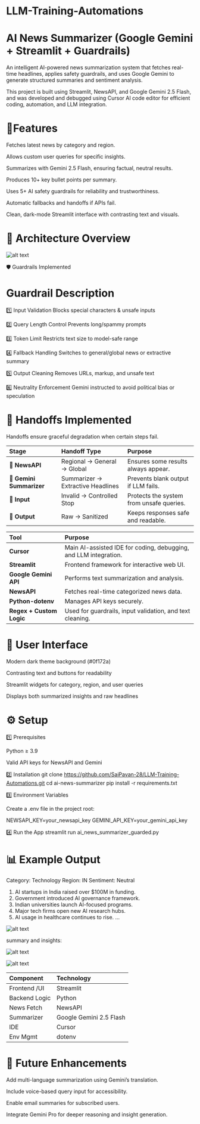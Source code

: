 # LLM-Training-Automations
# AI News Summarizer (Google Gemini + Streamlit + Guardrails)


An intelligent AI-powered news summarization system that fetches real-time headlines, applies safety guardrails, and uses Google Gemini to generate structured summaries and sentiment analysis.

This project is built using Streamlit, NewsAPI, and Google Gemini 2.5 Flash, and was developed and debugged using Cursor AI code editor for efficient coding, automation, and LLM integration.

# 🌟Features


Fetches latest news by category and region.

Allows custom user queries for specific insights.

Summarizes with Gemini 2.5 Flash, ensuring factual, neutral results.

Produces 10+ key bullet points per summary.

Uses 5+ AI safety guardrails for reliability and trustworthiness.

Automatic fallbacks and handoffs if APIs fail.

Clean, dark-mode Streamlit interface with contrasting text and visuals.


# 🧱 Architecture Overview

![alt text](image.png)




🛡️ Guardrails Implemented
#	Guardrail	Description
1️⃣	Input Validation	Blocks special characters & unsafe inputs

2️⃣	Query Length Control	Prevents long/spammy prompts

3️⃣	Token Limit	Restricts text size to model-safe range

4️⃣	Fallback Handling	Switches to general/global news or extractive summary

5️⃣	Output Cleaning	Removes URLs, markup, and unsafe text

6️⃣	Neutrality Enforcement	Gemini instructed to avoid political bias or speculation

# 🔄 Handoffs Implemented

Handoffs ensure graceful degradation when certain steps fail.

| Stage                    | Handoff Type                      | Purpose                                  |
| :----------------------- | :-------------------------------- | :--------------------------------------- |
| 📰 **NewsAPI**           | Regional → General → Global       | Ensures some results always appear.      |
| 🧠 **Gemini Summarizer** | Summarizer → Extractive Headlines | Prevents blank output if LLM fails.      |
| 🧩 **Input**             | Invalid → Controlled Stop         | Protects the system from unsafe queries. |
| 💬 **Output**            | Raw → Sanitized                   | Keeps responses safe and readable.       |

| Tool                     | Purpose                                                          |
| :----------------------- | :--------------------------------------------------------------- |
| **Cursor**               | Main AI-assisted IDE for coding, debugging, and LLM integration. |
| **Streamlit**            | Frontend framework for interactive web UI.                       |
| **Google Gemini API**    | Performs text summarization and analysis.                        |
| **NewsAPI**              | Fetches real-time categorized news data.                         |
| **Python-dotenv**        | Manages API keys securely.                                       |
| **Regex + Custom Logic** | Used for guardrails, input validation, and text cleaning.        |

# 🎨 User Interface

Modern dark theme background (#0f172a)

Contrasting text and buttons for readability

Streamlit widgets for category, region, and user queries

Displays both summarized insights and raw headlines

# ⚙️ Setup
1️⃣ Prerequisites

Python ≥ 3.9

Valid API keys for NewsAPI and Gemini

2️⃣ Installation
git clone https://github.com/SaiPavan-28/LLM-Training-Automations.git
cd ai-news-summarizer
pip install -r requirements.txt

3️⃣ Environment Variables

Create a .env file in the project root:

NEWSAPI_KEY=your_newsapi_key
GEMINI_API_KEY=your_gemini_api_key

4️⃣ Run the App
streamlit run ai_news_summarizer_guarded.py

# 📊 Example Output

Category: Technology
Region: IN
Sentiment: Neutral

1. AI startups in India raised over $100M in funding.
2. Government introduced AI governance framework.
3. Indian universities launch AI-focused programs.
4. Major tech firms open new AI research hubs.
5. AI usage in healthcare continues to rise.
...

![alt text](<WhatsApp Image 2025-10-31 at 01.08.30_0b30abec.jpg>)

summary and insights:

![alt text](<WhatsApp Image 2025-10-31 at 01.08.47_2f197877.jpg>)

![alt text](<WhatsApp Image 2025-10-31 at 01.09.13_6f2e2476.jpg>)

| Component     | Technology              |
| :------------ | :---------------------- |
| Frontend /UI  | Streamlit               |
| Backend Logic | Python                  |
| News Fetch    | NewsAPI                 |
| Summarizer    | Google Gemini 2.5 Flash |
| IDE           | Cursor                  |
| Env Mgmt      | dotenv                  |


# 🚀 Future Enhancements

Add multi-language summarization using Gemini’s translation.

Include voice-based query input for accessibility.

Enable email summaries for subscribed users.

Integrate Gemini Pro for deeper reasoning and insight generation.
